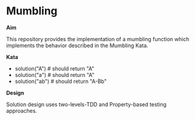 # Mumbling

**Aim**

This repository provides the implementation of a mumbling function which implements the behavior described in the Mumbling Kata.
  
**Kata**

* solution("A") # should return "A"
* solution("a") # should return "A"
* solution("ab") # should return "A-Bb"

**Design**

Solution design uses two-levels-TDD and Property-based testing approaches.
